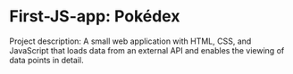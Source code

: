 # First-JS-app: Pokédex

Project description: A small web application with HTML, CSS, and JavaScript that loads data from an external API and enables the viewing of data points in detail.
